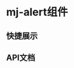 <script setup>
import quickShow from './components/quickShow.vue'
import propsBody from './data/propsBody'
</script>

# mj-alert组件

## 快捷展示
<quickShow />

## API文档
<props-table descriptType="Props" :propsBody="propsBody" />
